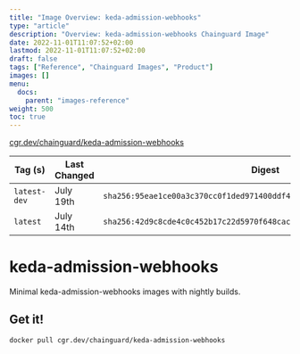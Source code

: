 ```yaml
---
title: "Image Overview: keda-admission-webhooks"
type: "article"
description: "Overview: keda-admission-webhooks Chainguard Image"
date: 2022-11-01T11:07:52+02:00
lastmod: 2022-11-01T11:07:52+02:00
draft: false
tags: ["Reference", "Chainguard Images", "Product"]
images: []
menu:
  docs:
    parent: "images-reference"
weight: 500
toc: true
---
```


[cgr.dev/chainguard/keda-admission-webhooks](https://github.com/chainguard-images/images/tree/main/images/keda-admission-webhooks)

| Tag (s)       | Last Changed | Digest                                                                    |
|---------------|--------------|---------------------------------------------------------------------------|
|  `latest-dev` | July 19th    | `sha256:95eae1ce00a3c370cc0f1ded971400ddf47792258a97d1bf2a87e9ef88a7b4c9` |
|  `latest`     | July 14th    | `sha256:42d9c8cde4c0c452b17c22d5970f648cac6af047a4c8f26e47e93182e8beff1b` |

# keda-admission-webhooks

Minimal keda-admission-webhooks images with nightly builds.

## Get it!

```shell
docker pull cgr.dev/chainguard/keda-admission-webhooks
```
